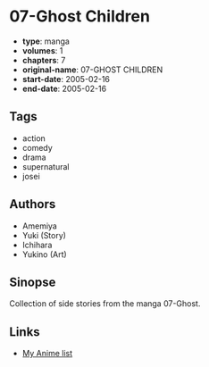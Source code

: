 # 07-Ghost Children

-   **type**: manga
-   **volumes**: 1
-   **chapters**: 7
-   **original-name**: 07-GHOST CHILDREN
-   **start-date**: 2005-02-16
-   **end-date**: 2005-02-16

## Tags

-   action
-   comedy
-   drama
-   supernatural
-   josei

## Authors

-   Amemiya
-   Yuki (Story)
-   Ichihara
-   Yukino (Art)

## Sinopse

Collection of side stories from the manga 07-Ghost.

## Links

-   [My Anime list](https://myanimelist.net/manga/22928/07-Ghost_Children)
